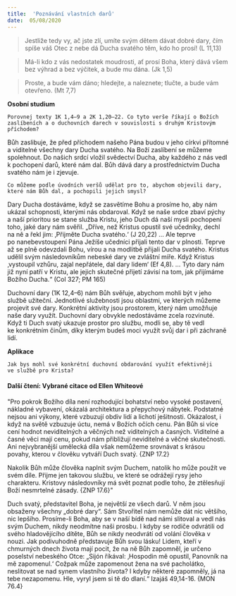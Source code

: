 ```yaml
---
title:  'Poznávání vlastních darů'
date:  05/08/2020
---
```


> <p></p>
> Jestliže tedy vy, ač jste zlí, umíte svým dětem dávat dobré dary, čím spíše váš Otec z nebe dá Ducha svatého těm, kdo ho prosí! (L 11,13)

> <p></p>
> Má-li kdo z vás nedostatek moudrosti, ať prosí Boha, který dává všem bez výhrad a bez výčitek, a bude mu dána. (Jk 1,5)

> <p></p>
> Proste, a bude vám dáno; hledejte, a naleznete; tlučte, a bude vám otevřeno. (Mt 7,7)

**Osobní studium**

`Porovnej texty 1K 1,4–9 a 2K 1,20–22. Co tyto verše říkají o Božích zaslíbeních a o duchovních darech v souvislosti s druhým Kristovým příchodem?`

Bůh zaslibuje, že před příchodem našeho Pána budou v jeho církvi přítomné a viditelné všechny dary Ducha svatého. Na Boží zaslíbení se můžeme spolehnout. Do našich srdcí vložil svědectví Ducha, aby každého z nás vedl k pochopení darů, které nám dal. Bůh dává dary a prostřednictvím Ducha svatého nám je i zjevuje.

`Co můžeme podle úvodních veršů udělat pro to, abychom objevili dary, které nám Bůh dal, a pochopili jejich smysl?`

Dary Ducha dostáváme, když se zasvětíme Bohu a prosíme ho, aby nám ukázal schopnosti, kterými nás obdaroval. Když se naše srdce zbaví pýchy a naší prioritou se stane služba Kristu, jeho Duch dá naší mysli pochopení toho, jaké dary nám svěřil. „Dříve, než Kristus opustil své učedníky, dechl na ně a řekl jim: ‚Přijměte Ducha svatého.‘ (J 20,22) … Ale teprve po nanebevstoupení Pána Ježíše učedníci přijali tento dar v plnosti. Teprve až se plně odevzdali Bohu, vírou a na modlitbě přijali Ducha svatého. Kristus udělil svým následovníkům nebeské dary ve zvláštní míře. Když Kristus ‚vystoupil vzhůru, zajal nepřátele, dal dary lidem‘ (Ef 4,8). ... Tyto dary nám již nyní patří v Kristu, ale jejich skutečné přijetí závisí na tom, jak přijímáme Božího Ducha.“ (Col 327; PM 165)

Duchovní dary (1K 12,4–6) nám Bůh svěřuje, abychom mohli být v jeho službě užiteční. Jednotlivé služebnosti jsou oblastmi, ve kterých můžeme projevit své dary. Konkrétní aktivity jsou prostorem, který nám umožňuje naše dary využít. Duchovní dary obvykle nedostáváme zcela rozvinuté. Když ti Duch svatý ukazuje prostor pro službu, modli se, aby tě vedl ke konkrétním činům, díky kterým budeš moci využít svůj dar i při záchraně lidí.

**Aplikace**

`Jak bys mohl své konkrétní duchovní obdarování využít efektivněji ve službě pro Krista?`

#### Další čtení: Vybrané citace od Ellen Whiteové

"Pro pokrok Božího díla není rozhodující bohatství nebo vysoké postavení, nákladné vybavení, okázalá architektura a přepychový nábytek. Podstatné nejsou ani výkony, které vzbuzují obdiv lidí a lichotí ješitnosti. Okázalost, i když na světě vzbuzuje úctu, nemá v Božích očích cenu. Pán Bůh si více cení hodnot neviditelných a věčných než viditelných a časných. Viditelné a časné věci mají cenu, pokud nám přibližují neviditelné a věčné skutečnosti. Ani nejvybranější umělecká díla však nemůžeme srovnávat s krásou povahy, kterou v člověku vytváří Duch svatý. {ZNP 17.2}

Nakolik Bůh může člověka naplnit svým Duchem, natolik ho může použít ve svém díle. Přijme jen takovou službu, ve které se odrážejí rysy jeho charakteru. Kristovy následovníky má svět poznat podle toho, že ztělesňují Boží nesmrtelné zásady. {ZNP 17.6}"

Duch svatý, představitel Boha, je největší ze všech darů. V něm jsou obsaženy všechny „dobré dary“. Sám Stvořitel nám nemůže dát nic většího, nic lepšího. Prosíme-li Boha, aby se v naší bídě nad námi slitoval a vedl nás svým Duchem, nikdy neodmítne naši prosbu. I kdyby se rodiče odvrátili od svého hladovějícího dítěte, Bůh se nikdy neodvrátí od volání člověka v nouzi. Jak podivuhodně představuje Bůh svou lásku! Lidem, kteří v chmurných dnech života mají pocit, že na ně Bůh zapomněl, je určeno poselství nebeského Otce: „Sijón říkával: ‚Hospodin mě opustil, Panovník na mě zapomenul.‘ Cožpak může zapomenout žena na své pacholátko, neslitovat se nad synem vlastního života? I kdyby některé zapomněly, já na tebe nezapomenu. Hle, vyryl jsem si tě do dlaní.“ Izajáš 49,14-16. {MON 76.4}